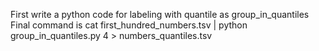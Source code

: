 First write a python code for labeling with quantile as group_in_quantiles
Final command is cat first_hundred_numbers.tsv | python group_in_quantiles.py 4 > numbers_quantiles.tsv
